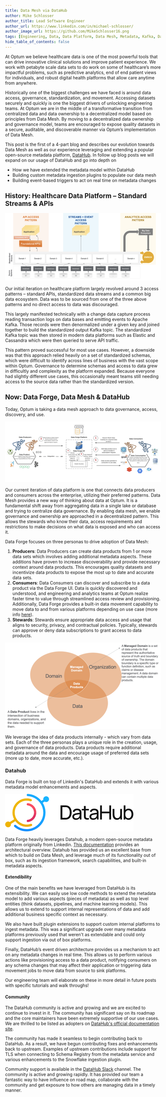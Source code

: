 ```yaml
---
title: Data Mesh via DataHub
author: Mike Schlosser
author_title: Lead Software Engineer
author_url: https://www.linkedin.com/in/michael-schlosser/
author_image_url: https://github.com/MikeSchlosser16.png
tags: [Engineering, Data, Data Platform, Data Mesh, Metadata, Kafka, DataHub]
hide_table_of_contents: false
---
```


At Optum we believe healthcare data is one of the most powerful tools that can drive innovative clinical solutions and improve patient experience. We work with petabyte scale data sets to do work on some of healthcare’s more impactful problems, such as predictive analytics, end of end patient views for individuals, and robust digital health platforms that allow care anytime from anywhere.

Historically one of the biggest challenges we have faced is around data access, governance, standardization, and movement. Accessing datasets securely and quickly is one the biggest drivers of unlocking engineering teams. At Optum we are in the middle of a transformative transition from centralized data and data ownership to a decentralized model based on principles from Data Mesh. By moving to a decentralized data ownership and governance model, teams are encouraged to expose quality datasets in a secure, auditable, and discoverable manner via Optum’s implementation of Data Mesh.

This post is the first of a 4-part blog and describes our evolution towards Data Mesh as well as our experience leveraging and extending a popular open-source metadata platform, [DataHub](https://datahubproject.io/). In follow up blog posts we will expand on our usage of DataHub and go into depth on

- How we have extended the metadata model within DataHub
- Building custom metadata ingestion plugins to populate our data mesh
- Building event-based triggers to act on real time on metadata changes

## History: Healthcare Data Platform – Standard Streams & APIs

![hcp-old](./images/hcp-old.png)

Our initial iteration on healthcare platform largely revolved around 3 access patterns – standard APIs, standardized data streams and a common big data ecosystem. Data was to be sourced from one of the three above patterns and no direct access to data was discouraged.

This largely manifested technically with a change data capture process reading transaction logs on data bases and emitting events to Apache Kafka. Those records were then denormalized under a given key and joined together to build the standardized output Kafka topic. The standardized Kafka topic was then stored in modern data platforms such as Elastic and Cassandra which were then queried to serve API traffic.

This pattern proved successful for most use cases. However, a downside was that this approach relied heavily on a set of standardized schemas, which were difficult to identify across lines of business with the vast scope within Optum. Governance to determine schemas and access to data grew in difficultly and complexity as the platform expanded. Because everyone had slightly different use cases, this occasionally meant teams still needing access to the source data rather than the standardized version.

## Now: Data Forge, Data Mesh & DataHub

Today, Optum is taking a data mesh approach to data governance, access, discovery, and use.

![mesh-overview](images/mesh-overview.png)

Our current iteration of data platform is one that connects data producers and consumers across the enterprise, utilizing their preferred patterns. Data Mesh provides a new way of thinking about data at Optum. It is a fundamental shift away from aggregating data in a single lake or database and trying to centralize data governance. By enabling data mesh, we enable governance and ownership are approached in a decentralized pattern. This allows the stewards who know their data, access requirements and restrictions to make decisions on what data is exposed and who can access it.

Data Forge focuses on three personas to drive adoption of Data Mesh:

1. **Producers**: Data Producers can create data products from 1 or more data sets which involves adding additional metadata aspects. These additions have proven to increase discoverability and provide necessary context around data products. This encourages quality datasets and incentivize data products to expose the most up to date and accurate data sets.
2. **Consumers**: Data Consumers can discover and subscribe to a data product via the Data Forge UI. Data is quickly discovered and understood, and engineering and analytics teams at Optum realize faster time to value through streamlined access review and provisioning. Additionally, Data Forge provides a built-in data movement capability to move data to and from various platforms depending on use case (more info [here](https://opensource.optum.com/blog/2022/01/25/data-streaming-at-scale-with-benthos)).
3. **Stewards**: Stewards ensure appropriate data access and usage that aligns to security, privacy, and contractual policies. Typically, stewards can approve or deny data subscriptions to grant access to data products.

![data-as-a-product](images/data-as-a-product.png)

We leverage the idea of data products internally - which vary from data sets. Each of the three personas plays a unique role in the creation, usage, and governance of data products. Data products require additional metadata around the data and encourage usage of preferred data sets (more up to date, more accurate, etc.).

### Datahub

Data Forge is built on top of Linkedin's DataHub and extends it with various metadata model enhancements and aspects.

![datahub-logo](./images/datahub-logo.png)

Data Forge heavily leverages Datahub, a modern open-source metadata platform originally from Linkedin. [This documentation](https://datahubproject.io/docs/architecture/architecture) provides an architectural overview. Datahub has provided us an excellent base from which to build on Data Mesh, and leverage much of its functionality out of box, such as its ingestion framework, search capabilities, and built-in metadata aspects.

#### Extendibility

One of the main benefits we have leveraged from DataHub is its extensibility. We can easily use low code methods to extend the metadata model to add various aspects (pieces of metadata) as well as top level entities (think datasets, pipelines, and machine learning models). This allows us to extend to support internal representations of data and add additional business specific context as necessary.

We also have built plugin extensions to support custom internal platforms to ingest metadata. This was a significant upgrade over many metadata platforms previously used that weren't as extendable and could only support ingestion via out of box platforms.

Finally, DataHub’s event driven architecture provides us a mechanism to act on any metadata changes in real time. This allows us to perform various actions like provisioning access to a data product, notifying consumers on any schema changes that may affect their application or triggering data movement jobs to move data from source to sink platforms.

Our engineering team will elaborate on these in more detail in future posts with specific tutorials and walk throughs!

#### Community

The DataHub community is active and growing and we are excited to continue to invest in it. The community has significant say on its roadmap and the core maintainers have been extremely supportive of our use cases. We are thrilled to be listed as adopters on [DataHub's official documentation site](https://datahubproject.io/).

The community has made it seamless to begin contributing back to DataHub. As a result, we have begun contributing fixes and enhancements back to upstream. Examples of upstream contributions include support for TLS when connecting to Schema Registry from the metadata service and various enhancements to the Snowflake ingestion plugin.

Community support is available in the [DataHub Slack](https://datahubproject.io/docs/slack/) channel. The community is active and growing rapidly. It has provided our team a fantastic way to have influence on road map, collaborate with the community and get exposure to how others are managing data in a timely manner.
